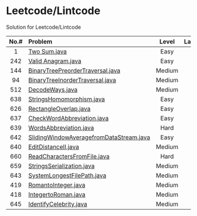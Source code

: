 # Leetcode/Lintcode
Solution for Leetcode/Lintcode

| **No.#**| **Problem**                         | **Level**     | **Language** |**Source**|
|  :-----:| :-----                              |   :---:       |    :---:     | :--:     |
| 1       | [Two Sum.java](Java/1_TwoSum.java)  |    Easy       |    Java      |Leetcode  |
|242      | [Valid Anagram.java](Java/242_ValidAnagram.java) | Easy|Java       |Leetcode  |
|144      | [BinaryTreePreorderTraversal.java](Java/144_BinaryTreePreorderTraversal.java)|Medium|Java|Leetcode  |
|94       | [BinaryTreeInorderTraversal.java](Java/94_BinaryTreeInorderTraversal.java)|Medium|Java| Leetcode  |
|512      | [DecodeWays.java](Java/512_DecodeWays.java)|Medium|Java|Lintcode
|638      | [StringsHomomorphism.java](Java/638_StringsHomomorphism.java)|Easy|Java|Lintcode|
|626      | [RectangleOverlap.java](Java/626_RectangleOverlap.java)|Easy|Java|Lintcode|
|637      | [CheckWordAbbreviation.java](Java/637_CheckWordAbbreviation.java)|Easy|Java|Lintcode|
|639      | [WordsAbbreviation.java](Java/639_WordsAbbreviation.java)|Hard|Java|Lintcode|
|642      | [SlidingWindowAveragefromDataStream.java](Java/642_SlidingWindowAveragefromDataStream.java)|Easy|Java|Lintcode|
|640      | [EditDistanceII.java](Java/640_EditDistanceII.java)|Medium|Java|Lintcode|
|660      | [ReadCharactersFromFile.java](Java/660_ReadCharactersFromFile.java)|Hard|Java|Lintcode|
|659      | [StringsSerialization.java](Java/659_StringsSerialization.java)|Medium|Java|Lintcode|
|643      | [SystemLongestFilePath.java](Java/643_SystemLongestFilePath.java)|Medium|Java|Lintcode|
|419      | [RomantoInteger.java](Java/419_RomantoInteger.java)|Medium|Java|Lintcode|
|418      | [IntegertoRoman.java](Java/418_IntegertoRoman.java)|Medium|Java|Lintcode|
|645      | [IdentifyCelebrity.java](Java/645_IdentifyCelebrity.java)|Medium|Java|Lintcode
